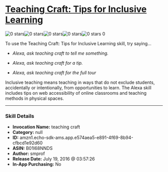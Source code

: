 # [Teaching Craft: Tips for Inclusive Learning](http://alexa.amazon.com/#skills/amzn1.echo-sdk-ams.app.e574aea5-e891-4f69-8b94-cfbcd1e92d60)
![0 stars](../../images/ic_star_border_black_18dp_1x.png)![0 stars](../../images/ic_star_border_black_18dp_1x.png)![0 stars](../../images/ic_star_border_black_18dp_1x.png)![0 stars](../../images/ic_star_border_black_18dp_1x.png)![0 stars](../../images/ic_star_border_black_18dp_1x.png) 0

To use the Teaching Craft: Tips for Inclusive Learning skill, try saying...

* *Alexa, ask teaching craft to tell me something.*

* *Alexa, ask teaching craft for a tip.*

* *Alexa, ask teaching craft for the full tour*

Inclusive teaching means teaching in ways that do not exclude students, accidentally or intentionally, from opportunities to learn.  The Alexa skill includes tips on web accessibility of online classrooms and teaching methods in physical spaces.

***

### Skill Details

* **Invocation Name:** teaching craft
* **Category:** null
* **ID:** amzn1.echo-sdk-ams.app.e574aea5-e891-4f69-8b94-cfbcd1e92d60
* **ASIN:** B01I68NNDS
* **Author:** smprof
* **Release Date:** July 19, 2016 @ 03:57:26
* **In-App Purchasing:** No
